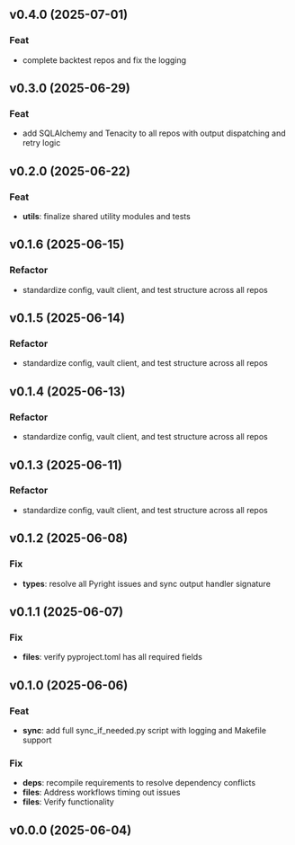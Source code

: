 ## v0.4.0 (2025-07-01)

### Feat

- complete backtest repos and fix the logging

## v0.3.0 (2025-06-29)

### Feat

- add SQLAlchemy and Tenacity to all repos with output dispatching and retry
  logic

## v0.2.0 (2025-06-22)

### Feat

- **utils**: finalize shared utility modules and tests

## v0.1.6 (2025-06-15)

### Refactor

- standardize config, vault client, and test structure across all repos

## v0.1.5 (2025-06-14)

### Refactor

- standardize config, vault client, and test structure across all repos

## v0.1.4 (2025-06-13)

### Refactor

- standardize config, vault client, and test structure across all repos

## v0.1.3 (2025-06-11)

### Refactor

- standardize config, vault client, and test structure across all repos

## v0.1.2 (2025-06-08)

### Fix

- **types**: resolve all Pyright issues and sync output handler signature

## v0.1.1 (2025-06-07)

### Fix

- **files**: verify pyproject.toml has all required fields

## v0.1.0 (2025-06-06)

### Feat

- **sync**: add full sync_if_needed.py script with logging and Makefile support

### Fix

- **deps**: recompile requirements to resolve dependency conflicts
- **files**: Address workflows timing out issues
- **files**: Verify functionality

## v0.0.0 (2025-06-04)

